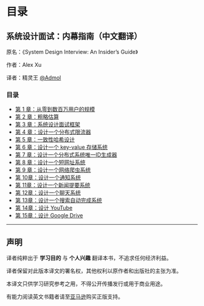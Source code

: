 # 目录

## 系统设计面试：内幕指南（中文翻译）

原名：《System Design Interview: An Insider’s Guide》

作者：Alex Xu

译者：精灵王 [@Admol](https://github.com/Admol)

### 目录

* [第 1 章：从零到数百万用户的规模](<CHAPTER 1：SCALE FROM ZERO TO MILLIONS OF USERS.md>)
* [第 2 章：粗略估算](<CHAPTER 2：BACK-OF-THE-ENVELOPE ESTIMATION.md>)
* [第 3 章：系统设计面试框架](<CHAPTER 3：A FRAMEWORK FOR SYSTEM DESIGN INTERVIEWS.md>)
* [第 4 章：设计一个分布式限流器](<CHAPTER 4：DESIGN A RATE LIMITER.md>)
* [第 5 章：一致性哈希设计](<CHAPTER 5：DESIGN CONSISTENT HASHING.md>)
* [第 6 章：设计一个 key-value 存储系统](<CHAPTER 6：DESIGN A KEY-VALUE STORE.md>)
* [第 7 章：设计一个分布式系统唯一ID生成器](<CHAPTER 7：DESIGN A UNIQUE ID GENERATOR IN DISTRIBUTED SYSTEMS.md>)
* [第 8 章：设计一个短网址系统](<CHAPTER 8：DESIGN A URL SHORTENER.md>)
* [第 9 章：设计一个网络爬虫系统](<CHAPTER 9：DESIGN A WEB CRAWLER.md>)
* [第 10章：设计一个通知系统](<README (1).md>)
* [第 11章：设计一个新闻提要系统](<CHAPTER 11：DESIGN A NEWS FEED SYSTEM.md>)
* [第 12章：设计一个聊天系统](<CHAPTER 12：DESIGN A CHAT SYSTEM.md>)
* [第 13章：设计一个搜索自动完成系统](<CHAPTER 13：DESIGN A SEARCH AUTOCOMPLETE SYSTEM.md>)
* [第 14章：设计 YouTube](<CHAPTER 14：DESIGN YOUTUBE.md>)
* [第 15章：设计 Google Drive](<CHAPTER 15：DESIGN GOOGLE DRIVE.md>)

***

## 声明

译者纯粹出于 **学习目的** 与 **个人兴趣** 翻译本书，不追求任何经济利益。

译者保留对此版本译文的署名权，其他权利以原作者和出版社的主张为准。

本译文只供学习研究参考之用，不得公开传播发行或用于商业用途。

有能力阅读英文书籍者请至[亚马逊](https://www.amazon.com/System-Design-Interview-insiders-Second/dp/B08CMF2CQF)购买正版支持。
